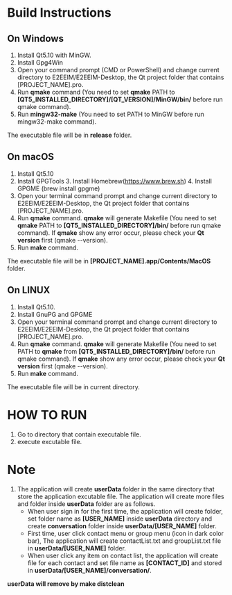 # Build Instructions #
 ## On Windows ##
  1. Install Qt5.10 with MinGW.
  2. Install Gpg4Win
  3. Open your command prompt (CMD or PowerShell) and change current directory to E2EEIM/E2EEIM-Desktop, the Qt project folder that contains [PROJECT_NAME].pro.
  4. Run **qmake** command (You need to set **qmake** PATH to **[QT5_INSTALLED_DIRECTORY]/[QT_VERSION]/MinGW/bin/** before run qmake command).
  5. Run **mingw32-make** (You need to set PATH to MinGW before run mingw32-make command).
  
The executable file will be in **release** folder.




## On macOS ##
  1. Install Qt5.10
  2. Install GPGTools
	3. Install Homebrew(https://www.brew.sh)
	4. Install GPGME (brew install gpgme)
  5. Open your terminal command prompt and change current directory to E2EEIM/E2EEIM-Desktop, the Qt project folder that contains [PROJECT_NAME].pro.
  6. Run **qmake** command. **qmake** will generate Makefile (You need to set **qmake** PATH to **[QT5_INSTALLED_DIRECTORY]/bin/** before run qmake command). If **qmake** show any error occur, please check your **Qt version** first (qmake --version).
  7. Run **make** command.
  
The executable file will be in **[PROJECT_NAME].app/Contents/MacOS** folder.




## On LINUX ##
  1. Install Qt5.10.
  2. Install GnuPG and GPGME
  3. Open your terminal command prompt and change current directory to E2EEIM/E2EEIM-Desktop, the Qt project folder that contains [PROJECT_NAME].pro.
  4. Run **qmake** command. **qmake** will generate Makefile (You need to set PATH to **qmake** from **[QT5_INSTALLED_DIRECTORY]/bin/** before run qmake command). If **qmake** show any error occur, please check your **Qt version**  first (qmake --version).
  5. Run **make** command.
  
The executable file will be in current directory.


# HOW TO RUN #
1. Go to directory that contain executable file.
2. execute excutable file.


# Note #
1. The application will create **userData** folder in the same directory that store the application excutable file. The application will create more files and folder inside **userData** folder are as follows.
     - When user sign in for the first time, the application will create folder, set folder name as **[USER_NAME]** inside **userData** directory and create **conversation** folder inside **userData/[USER_NAME]** folder.
     - First time, user click contact menu or group menu (icon in dark color bar), The application will create contactList.txt and groupList.txt file in **userData/[USER_NAME]** folder.
     - When user click any item on contact list, the application will create file for each contact and set file name as **[CONTACT_ID]** and stored in **userData/[USER_NAME]/conversation/**.
     
**userData will remove by make distclean**
